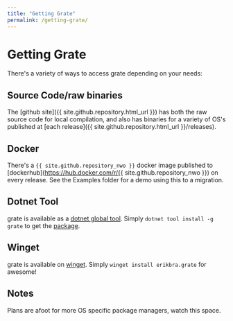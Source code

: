 ```yaml
---
title: "Getting Grate"
permalink: /getting-grate/
---
```


# Getting Grate

There's a variety of ways to access grate depending on your needs:

## Source Code/raw binaries

The [github site]({{ site.github.repository.html_url }}) has both the raw source code for local compilation, and also has binaries for a variety of OS's published at [each release]({{ site.github.repository.html_url }}/releases).

## Docker

There's a `{{ site.github.repository_nwo }}` docker image published to [dockerhub](https://hub.docker.com/r/{{ site.github.repository_nwo }}) on every release.  See the Examples folder for a demo using this to a migration.

## Dotnet Tool

grate is available as a [dotnet global tool](https://docs.microsoft.com/en-us/dotnet/core/tools/global-tools).  Simply `dotnet tool install -g grate` to get the [package](https://www.nuget.org/packages/grate/).

## Winget

grate is available on [winget](https://docs.microsoft.com/en-us/windows/package-manager/winget/).  Simply `winget install erikbra.grate` for awesome!

## Notes

Plans are afoot for more OS specific package managers, watch this space.